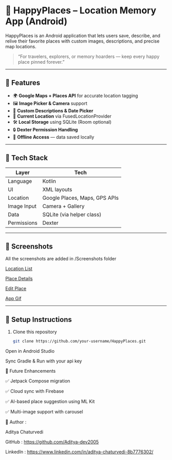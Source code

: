 # 📍 HappyPlaces – Location Memory App (Android)

HappyPlaces is an Android application that lets users save, describe, and relive their favorite places with custom images, descriptions, and precise map locations.
> “For travelers, explorers, or memory hoarders — keep every happy place pinned forever.”
> 
---

## 🚀 Features

- 🌍 **Google Maps + Places API** for accurate location tagging  
- 🖼 **Image Picker & Camera** support  
- 🧠 **Custom Descriptions & Date Picker**  
- 📡 **Current Location** via FusedLocationProvider  
- 🛠 **Local Storage** using SQLite (Room optional)  
- 🔒 **Dexter Permission Handling**  
- 💾 **Offline Access** — data saved locally  

---

## 🧱 Tech Stack

| Layer        | Tech                          |
|--------------|-------------------------------|
| Language     | Kotlin                        |
| UI           | XML layouts                   |
| Location     | Google Places, Maps, GPS APIs |
| Image Input  | Camera + Gallery              |
| Data         | SQLite (via helper class)     |
| Permissions  | Dexter                        |

---

## 🧪 Screenshots

All the screenshots are added in /Screenshots folder

[Location List](Screenshots/img1.jpg)

[Place Details](Screenshots/img2.jpg)

[Edit Place](Screenshots/img3.jpg)

[App Gif](Screenshots/appGif.gif)

---

## 🔧 Setup Instructions

1. Clone this repository  
   ```bash
   git clone https://github.com/your-username/HappyPlaces.git
Open in Android Studio

Sync Gradle & Run with your api key

🔮 Future Enhancements

✅ Jetpack Compose migration

✅ Cloud sync with Firebase

✅ AI-based place suggestion using ML Kit

✅ Multi-image support with carousel

👤 Author : 

Aditya Chaturvedi

GitHub :  https://github.com/Aditya-dev2005

LinkedIn : https://www.linkedin.com/in/aditya-chaturvedi-8b7776302/
